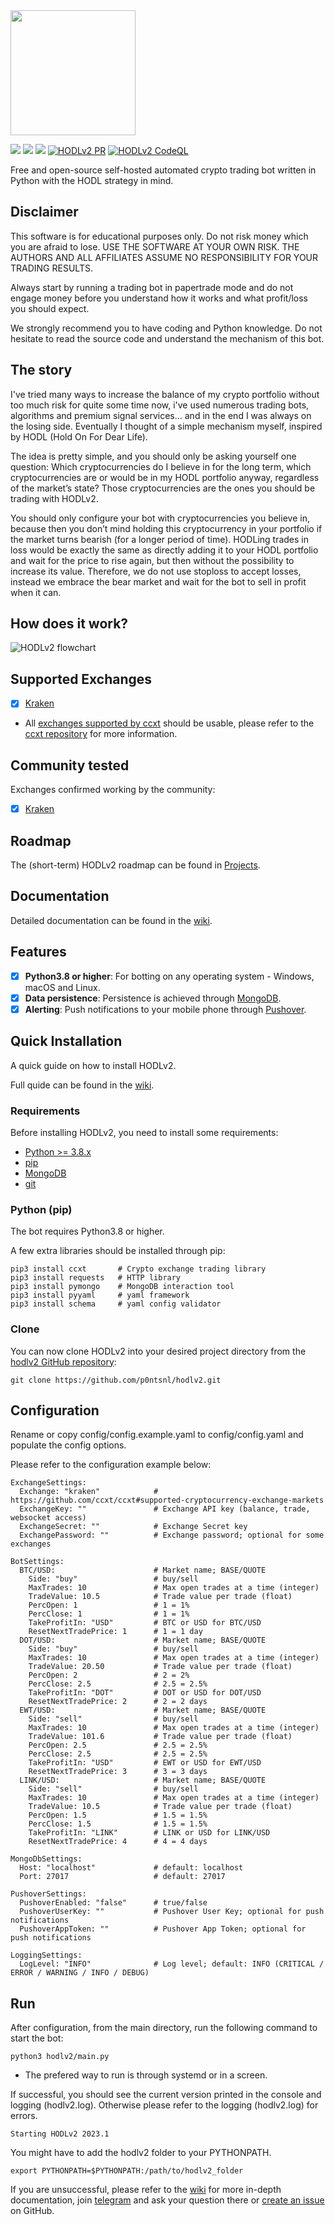 <img src="https://user-images.githubusercontent.com/25501135/212428793-42e04984-62c2-469e-a661-5d343497c453.png" width=200 height=200>

![](https://img.shields.io/github/stars/p0ntsNL/hodlv2?style=social)
![](https://img.shields.io/github/forks/p0ntsNL/hodlv2?style=social)
[![](https://img.shields.io/badge/Telegram%20community-HODLV2?logo=telegram)](https://t.me/hodlv2)
[![HODLv2 PR](https://github.com/p0ntsnl/hodlv2/workflows/PR/badge.svg)](https://github.com/p0ntsnl/hodlv2/actions/)
[![HODLv2 CodeQL](https://github.com/p0ntsnl/hodlv2/workflows/CodeQL/badge.svg)](https://github.com/p0ntsnl/hodlv2/actions/)

Free and open-source self-hosted automated crypto trading bot written in Python with the HODL strategy in mind.

## Disclaimer

This software is for educational purposes only. Do not risk money which
you are afraid to lose. USE THE SOFTWARE AT YOUR OWN RISK. THE AUTHORS
AND ALL AFFILIATES ASSUME NO RESPONSIBILITY FOR YOUR TRADING RESULTS.

Always start by running a trading bot in papertrade mode and do not engage money
before you understand how it works and what profit/loss you should
expect.

We strongly recommend you to have coding and Python knowledge. Do not
hesitate to read the source code and understand the mechanism of this bot.

## The story

I've tried many ways to increase the balance of my crypto portfolio without too much risk for quite some time now, i've used numerous trading bots, algorithms and premium signal services... and in the end I was always on the losing side.
Eventually I thought of a simple mechanism myself, inspired by HODL (Hold On For Dear Life).

The idea is pretty simple, and you should only be asking yourself one question:
Which cryptocurrencies do I believe in for the long term, which cryptocurrencies are or would be in my HODL portfolio anyway, regardless of the market’s state? Those cryptocurrencies are the ones you should be trading with HODLv2.

You should only configure your bot with cryptocurrencies you believe in, because then you don’t mind holding this cryptocurrency in your portfolio if the market turns bearish (for a longer period of time).
HODLing trades in loss would be exactly the same as directly adding it to your HODL portfolio and wait for the price to rise again, but then without the possibility to increase its value. Therefore, we do not use stoploss to accept losses, instead we embrace the bear market and wait for the bot to sell in profit when it can.

## How does it work?

![HODLv2 flowchart](https://user-images.githubusercontent.com/25501135/213145451-2a446a40-5ea4-4064-975a-7436abf7425f.svg)

## Supported Exchanges

- [X] [Kraken](https://kraken.com/)

* All [exchanges supported by ccxt](https://github.com/ccxt/ccxt/#supported-cryptocurrency-exchange-markets) should be usable, please refer to the [ccxt repository](https://github.com/ccxt/ccxt) for more information.

## Community tested

Exchanges confirmed working by the community:

- [X] [Kraken](https://kraken.com/)

## Roadmap

The (short-term) HODLv2 roadmap can be found in [Projects](https://github.com/p0ntsNL/hodlv2/projects).

## Documentation

Detailed documentation can be found in the [wiki](https://github.com/p0ntsNL/hodlv2/wiki).

## Features

- [x] **Python3.8 or higher**: For botting on any operating system - Windows, macOS and Linux.
- [x] **Data persistence**: Persistence is achieved through [MongoDB](https://mongodb.com).
- [x] **Alerting**: Push notifications to your mobile phone through [Pushover](https://pushover.com).

## Quick Installation

A quick guide on how to install HODLv2.

Full quide can be found in the [wiki](https://github.com/p0ntsNL/hodlv2/wiki).

### Requirements 

Before installing HODLv2, you need to install some requirements:

- [Python >= 3.8.x](https://docs.python-guide.org/starting/installation/)
- [pip](https://pip.pypa.io/en/stable/installing/)
- [MongoDB](https://www.mongodb.com/docs/manual/administration/install-community/)
- [git](https://git-scm.com/book/en/v2/Getting-Started-Installing-Git)

### Python (pip)

The bot requires Python3.8 or higher.

A few extra libraries should be installed through pip:
```
pip3 install ccxt       # Crypto exchange trading library
pip3 install requests   # HTTP library
pip3 install pymongo    # MongoDB interaction tool
pip3 install pyyaml     # yaml framework
pip3 install schema     # yaml config validator
```

### Clone

You can now clone HODLv2 into your desired project directory from the [hodlv2 GitHub repository](https://github.com/p0ntsnl/hodlv2):
```
git clone https://github.com/p0ntsnl/hodlv2.git
```

## Configuration

Rename or copy config/config.example.yaml to config/config.yaml and populate the config options.

Please refer to the configuration example below:

```
ExchangeSettings:
  Exchange: "kraken"            # https://github.com/ccxt/ccxt#supported-cryptocurrency-exchange-markets
  ExchangeKey: ""               # Exchange API key (balance, trade, websocket access)
  ExchangeSecret: ""            # Exchange Secret key
  ExchangePassword: ""          # Exchange password; optional for some exchanges

BotSettings:
  BTC/USD:                      # Market name; BASE/QUOTE
    Side: "buy"                 # buy/sell
    MaxTrades: 10               # Max open trades at a time (integer)
    TradeValue: 10.5            # Trade value per trade (float)
    PercOpen: 1                 # 1 = 1%
    PercClose: 1                # 1 = 1%
    TakeProfitIn: "USD"         # BTC or USD for BTC/USD
    ResetNextTradePrice: 1      # 1 = 1 day
  DOT/USD:                      # Market name; BASE/QUOTE
    Side: "buy"                 # buy/sell
    MaxTrades: 10               # Max open trades at a time (integer)
    TradeValue: 20.50           # Trade value per trade (float)
    PercOpen: 2                 # 2 = 2%
    PercClose: 2.5              # 2.5 = 2.5%
    TakeProfitIn: "DOT"         # DOT or USD for DOT/USD
    ResetNextTradePrice: 2      # 2 = 2 days
  EWT/USD:                      # Market name; BASE/QUOTE
    Side: "sell"                # buy/sell
    MaxTrades: 10               # Max open trades at a time (integer)
    TradeValue: 101.6           # Trade value per trade (float)
    PercOpen: 2.5               # 2.5 = 2.5%
    PercClose: 2.5              # 2.5 = 2.5%
    TakeProfitIn: "USD"         # EWT or USD for EWT/USD
    ResetNextTradePrice: 3      # 3 = 3 days
  LINK/USD:                     # Market name; BASE/QUOTE
    Side: "sell"                # buy/sell
    MaxTrades: 10               # Max open trades at a time (integer)
    TradeValue: 10.5            # Trade value per trade (float)
    PercOpen: 1.5               # 1.5 = 1.5%
    PercClose: 1.5              # 1.5 = 1.5%
    TakeProfitIn: "LINK"        # LINK or USD for LINK/USD
    ResetNextTradePrice: 4      # 4 = 4 days

MongoDbSettings:
  Host: "localhost"             # default: localhost
  Port: 27017                   # default: 27017

PushoverSettings:
  PushoverEnabled: "false"      # true/false
  PushoverUserKey: ""           # Pushover User Key; optional for push notifications
  PushoverAppToken: ""          # Pushover App Token; optional for push notifications

LoggingSettings:
  LogLevel: "INFO"              # Log level; default: INFO (CRITICAL / ERROR / WARNING / INFO / DEBUG)
```

## Run

After configuration, from the main directory, run the following command to start the bot:
```
python3 hodlv2/main.py
```
* The prefered way to run is through systemd or in a screen.

If successful, you should see the current version printed in the console and logging (hodlv2.log). Otherwise please refer to the logging (hodlv2.log) for errors.
```
Starting HODLv2 2023.1
```

You might have to add the hodlv2 folder to your PYTHONPATH.
```
export PYTHONPATH=$PYTHONPATH:/path/to/hodlv2_folder
```

If you are unsuccessful, please refer to the [wiki](https://github.com/p0ntsNL/hodlv2/wiki) for more in-depth documentation, join [telegram](https://t.me/hodlv2) and ask your question there or [create an issue](https://github.com/p0ntsNL/hodlv2/issues) on GitHub.
